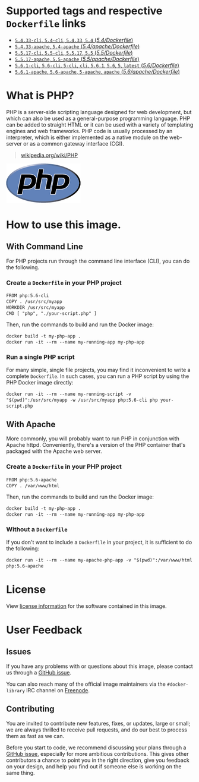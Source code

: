 # Supported tags and respective `Dockerfile` links

- [`5.4.33-cli`, `5.4-cli`, `5.4.33`, `5.4` (*5.4/Dockerfile*)](https://github.com/docker-library/php/blob/9fc452451b227d1d20b77183cacc26906c9f669d/5.4/Dockerfile)
- [`5.4.33-apache`, `5.4-apache` (*5.4/apache/Dockerfile*)](https://github.com/docker-library/php/blob/9fc452451b227d1d20b77183cacc26906c9f669d/5.4/apache/Dockerfile)
- [`5.5.17-cli`, `5.5-cli`, `5.5.17`, `5.5` (*5.5/Dockerfile*)](https://github.com/docker-library/php/blob/6527e41240379ce1112b629a505ef9752f42a64f/5.5/Dockerfile)
- [`5.5.17-apache`, `5.5-apache` (*5.5/apache/Dockerfile*)](https://github.com/docker-library/php/blob/6527e41240379ce1112b629a505ef9752f42a64f/5.5/apache/Dockerfile)
- [`5.6.1-cli`, `5.6-cli`, `5-cli`, `cli`, `5.6.1`, `5.6`, `5`, `latest` (*5.6/Dockerfile*)](https://github.com/docker-library/php/blob/524908779e1de87ab8fbd50f544c798782d8fc06/5.6/Dockerfile)
- [`5.6.1-apache`, `5.6-apache`, `5-apache`, `apache` (*5.6/apache/Dockerfile*)](https://github.com/docker-library/php/blob/524908779e1de87ab8fbd50f544c798782d8fc06/5.6/apache/Dockerfile)

# What is PHP?

PHP is a server-side scripting language designed for web development, but which
can also be used as a general-purpose programming language. PHP can be added to
straight HTML or it can be used with a variety of templating engines and web
frameworks. PHP code is usually processed by an interpreter, which is either
implemented as a native module on the web-server or as a common gateway
interface (CGI).

> [wikipedia.org/wiki/PHP](http://en.wikipedia.org/wiki/PHP)

![logo](https://raw.githubusercontent.com/docker-library/docs/master/php/logo.png)

# How to use this image.

## With Command Line

For PHP projects run through the command line interface (CLI), you can do the
following.

### Create a `Dockerfile` in your PHP project

    FROM php:5.6-cli
    COPY . /usr/src/myapp
    WORKDIR /usr/src/myapp
    CMD [ "php", "./your-script.php" ]

Then, run the commands to build and run the Docker image:

    docker build -t my-php-app .
    docker run -it --rm --name my-running-app my-php-app

### Run a single PHP script

For many simple, single file projects, you may find it inconvenient to write a
complete `Dockerfile`. In such cases, you can run a PHP script by using the PHP
Docker image directly:

    docker run -it --rm --name my-running-script -v "$(pwd)":/usr/src/myapp -w /usr/src/myapp php:5.6-cli php your-script.php

## With Apache

More commonly, you will probably want to run PHP in conjunction with Apache
httpd. Conveniently, there's a version of the PHP container that's packaged with
the Apache web server.

### Create a `Dockerfile` in your PHP project

    FROM php:5.6-apache
    COPY . /var/www/html

Then, run the commands to build and run the Docker image:

    docker build -t my-php-app .
    docker run -it --rm --name my-running-app my-php-app

### Without a `Dockerfile`

If you don't want to include a `Dockerfile` in your project, it is sufficient to
do the following:

    docker run -it --rm --name my-apache-php-app -v "$(pwd)":/var/www/html php:5.6-apache

# License

View [license information](http://php.net/license/)
for the software contained in this image.

# User Feedback

## Issues

If you have any problems with or questions about this image, please contact us
 through a [GitHub issue](https://github.com/docker-library/php/issues).

You can also reach many of the official image maintainers via the
`#docker-library` IRC channel on [Freenode](https://freenode.net).

## Contributing

You are invited to contribute new features, fixes, or updates, large or small;
we are always thrilled to receive pull requests, and do our best to process them
as fast as we can.

Before you start to code, we recommend discussing your plans 
through a [GitHub issue](https://github.com/docker-library/php/issues), especially for more ambitious
contributions. This gives other contributors a chance to point you in the right
direction, give you feedback on your design, and help you find out if someone
else is working on the same thing.
